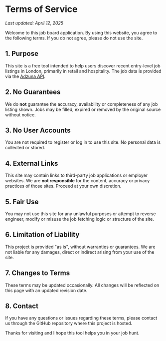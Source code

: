 # Terms of Service

_Last updated: April 12, 2025_

Welcome to this job board application. By using this website, you agree to the following terms. If you do not agree, please do not use the site.

## 1. Purpose

This site is a free tool intended to help users discover recent entry-level job listings in London, primarily in retail and hospitality. The job data is provided via the [Adzuna API](https://developer.adzuna.com/).

## 2. No Guarantees

We do **not** guarantee the accuracy, availability or completeness of any job listing shown. Jobs may be filled, expired or removed by the original source without notice.

## 3. No User Accounts

You are not required to register or log in to use this site. No personal data is collected or stored.

## 4. External Links

This site may contain links to third-party job applications or employer websites. We are **not responsible** for the content, accuracy or privacy practices of those sites. Proceed at your own discretion.

## 5. Fair Use

You may not use this site for any unlawful purposes or attempt to reverse engineer, modify or misuse the job fetching logic or structure of the site.

## 6. Limitation of Liability

This project is provided "as is", without warranties or guarantees. We are not liable for any damages, direct or indirect arising from your use of the site.

## 7. Changes to Terms

These terms may be updated occasionally. All changes will be reflected on this page with an updated revision date.

## 8. Contact

If you have any questions or issues regarding these terms, please contact us through the GitHub repository where this project is hosted.

Thanks for visiting and I hope this tool helps you in your job hunt.